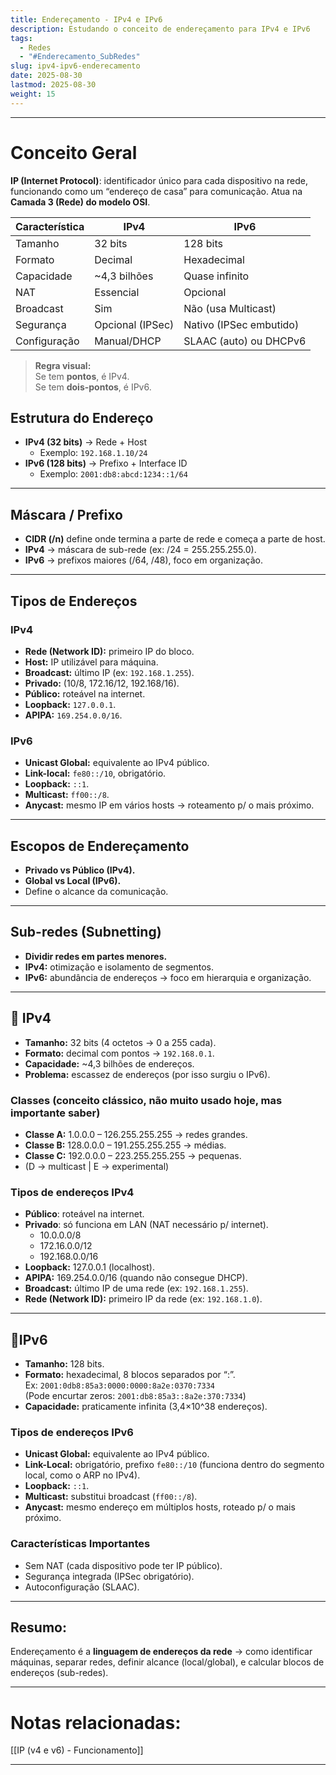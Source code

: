 ```yaml
---
title: Endereçamento - IPv4 e IPv6
description: Estudando o conceito de endereçamento para IPv4 e IPv6
tags:
  - Redes
  - "#Enderecamento_SubRedes"
slug: ipv4-ipv6-enderecamento
date: 2025-08-30
lastmod: 2025-08-30
weight: 15
---
```

---
# Conceito Geral

**IP (Internet Protocol)**: identificador único para cada dispositivo na rede, funcionando como um “endereço de casa” para comunicação. Atua na **Camada 3 (Rede) do modelo OSI**.

|Característica|IPv4|IPv6|
|---|---|---|
|Tamanho|32 bits|128 bits|
|Formato|Decimal|Hexadecimal|
|Capacidade|~4,3 bilhões|Quase infinito|
|NAT|Essencial|Opcional|
|Broadcast|Sim|Não (usa Multicast)|
|Segurança|Opcional (IPSec)|Nativo (IPSec embutido)|
|Configuração|Manual/DHCP|SLAAC (auto) ou DHCPv6|
> **Regra visual:**  
> Se tem **pontos**, é IPv4.  
> Se tem **dois-pontos**, é IPv6.

## Estrutura do Endereço

- **IPv4 (32 bits)** → Rede + Host
    - Exemplo: `192.168.1.10/24`
- **IPv6 (128 bits)** → Prefixo + Interface ID
    - Exemplo: `2001:db8:abcd:1234::1/64`

---
## Máscara / Prefixo

- **CIDR (/n)** define onde termina a parte de rede e começa a parte de host.
- **IPv4** → máscara de sub-rede (ex: /24 = 255.255.255.0).
- **IPv6** → prefixos maiores (/64, /48), foco em organização.

---
## Tipos de Endereços

### IPv4

- **Rede (Network ID):** primeiro IP do bloco.
- **Host:** IP utilizável para máquina.
- **Broadcast:** último IP (ex: `192.168.1.255`).
- **Privado:** (10/8, 172.16/12, 192.168/16).
- **Público:** roteável na internet.
- **Loopback:** `127.0.0.1`.
- **APIPA:** `169.254.0.0/16`.

### IPv6

- **Unicast Global:** equivalente ao IPv4 público.
- **Link-local:** `fe80::/10`, obrigatório.
- **Loopback:** `::1`.
- **Multicast:** `ff00::/8`.
- **Anycast:** mesmo IP em vários hosts → roteamento p/ o mais próximo.

---
## Escopos de Endereçamento

- **Privado vs Público (IPv4).**
- **Global vs Local (IPv6).**
- Define o alcance da comunicação.

---
## Sub-redes (Subnetting)

- **Dividir redes em partes menores.**
- **IPv4:** otimização e isolamento de segmentos.
- **IPv6:** abundância de endereços → foco em hierarquia e organização.

---
## 📌 IPv4

- **Tamanho:** 32 bits (4 octetos → 0 a 255 cada).
- **Formato:** decimal com pontos → `192.168.0.1`.
- **Capacidade:** ~4,3 bilhões de endereços.
- **Problema:** escassez de endereços (por isso surgiu o IPv6).

### Classes (conceito clássico, não muito usado hoje, mas importante saber)

- **Classe A:** 1.0.0.0 – 126.255.255.255 → redes grandes.
- **Classe B:** 128.0.0.0 – 191.255.255.255 → médias.
- **Classe C:** 192.0.0.0 – 223.255.255.255 → pequenas.
- (D → multicast | E → experimental)

### Tipos de endereços IPv4

- **Público**: roteável na internet.
- **Privado**: só funciona em LAN (NAT necessário p/ internet).
    - 10.0.0.0/8
    - 172.16.0.0/12
    - 192.168.0.0/16
- **Loopback:** 127.0.0.1 (localhost).
- **APIPA:** 169.254.0.0/16 (quando não consegue DHCP).
- **Broadcast:** último IP de uma rede (ex: `192.168.1.255`).
- **Rede (Network ID):** primeiro IP da rede (ex: `192.168.1.0`).

---
## 📌IPv6

- **Tamanho:** 128 bits.
- **Formato:** hexadecimal, 8 blocos separados por “:”.  
    Ex: `2001:0db8:85a3:0000:0000:8a2e:0370:7334`  
    (Pode encurtar zeros: `2001:db8:85a3::8a2e:370:7334`)
- **Capacidade:** praticamente infinita (3,4×10^38 endereços).

### Tipos de endereços IPv6

- **Unicast Global:** equivalente ao IPv4 público.
- **Link-Local:** obrigatório, prefixo `fe80::/10` (funciona dentro do segmento local, como o ARP no IPv4).
- **Loopback:** `::1`.
- **Multicast:** substitui broadcast (`ff00::/8`).
- **Anycast:** mesmo endereço em múltiplos hosts, roteado p/ o mais próximo.
### Características Importantes

- Sem NAT (cada dispositivo pode ter IP público).
- Segurança integrada (IPSec obrigatório).
- Autoconfiguração (SLAAC).

---
## Resumo: 
Endereçamento é a **linguagem de endereços da rede** → como identificar máquinas, separar redes, definir alcance (local/global), e calcular blocos de endereços (sub-redes).

---
# Notas relacionadas:

[[IP (v4 e v6) - Funcionamento]]

---